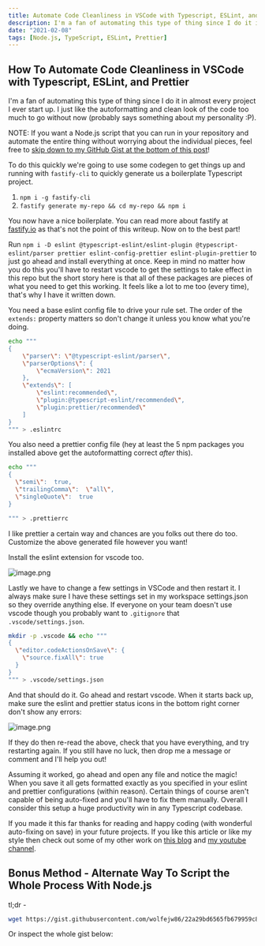 ```yaml
---
title: Automate Code Cleanliness in VSCode with Typescript, ESLint, and Prettier
description: I'm a fan of automating this type of thing since I do it in almost every project I ever start up. I just like the autoformatting and clean look of the code too much to go without now (probably says something about my personality).
date: "2021-02-08"
tags: [Node.js, TypeScript, ESLint, Prettier]
---
```


## How To Automate Code Cleanliness in VSCode with Typescript, ESLint, and Prettier

I'm a fan of automating this type of thing since I do it in almost every project I ever start up. I just like the autoformatting and clean look of the code too much to go without now (probably says something about my personality :P).

NOTE: If you want a Node.js script that you can run in your repository and automate the entire thing without worrying about the individual pieces, feel free to [skip down to my GitHub Gist at the bottom of this post](#bonus-method---alternate-way-to-script-the-whole-process-with-node.js)!

To do this quickly we're going to use some codegen to get things up and running with `fastify-cli` to quickly generate us a boilerplate Typescript project.

1. `npm i -g fastify-cli`
2. `fastify generate my-repo && cd my-repo && npm i`

You now have a nice boilerplate. You can read more about fastify at [fastify.io](https://fastify.io) as that's not the point of this writeup. Now on to the best part!

Run `npm i -D eslint @typescript-eslint/eslint-plugin @typescript-eslint/parser prettier eslint-config-prettier eslint-plugin-prettier` to just go ahead and install everything at once. Keep in mind no matter how you do this you'll have to restart vscode to get the settings to take effect in this repo but the short story here is that all of these packages are pieces of what you need to get this working. It feels like a lot to me too (every time), that's why I have it written down.

You need a base eslint config file to drive your rule set. The order of the `extends:` property matters so don't change it unless you know what you're doing.

```bash
echo """
{
    \"parser\": \"@typescript-eslint/parser\",
    \"parserOptions\": {
        \"ecmaVersion\": 2021
    },
    \"extends\": [
        \"eslint:recommended\",
        \"plugin:@typescript-eslint/recommended\",
        \"plugin:prettier/recommended\"
    ]
}
""" > .eslintrc
```

You also need a prettier config file (hey at least the 5 npm packages you installed above get the autoformatting correct _after_ this).

```bash
echo """
{
  \"semi\":  true,
  \"trailingComma\":  \"all\",
  \"singleQuote\":  true
}

""" > .prettierrc
```

I like prettier a certain way and chances are you folks out there do too. Customize the above generated file however you want!

Install the eslint extension for vscode too.

![image.png](https://cdn.hashnode.com/res/hashnode/image/upload/v1612230828666/bmF9TKF_t.png)

Lastly we have to change a few settings in VSCode and then restart it. I always make sure I have these settings set in my workspace settings.json so they override anything else. If everyone on your team doesn't use vscode though you probably want to `.gitignore` that `.vscode/settings.json`.

```bash
mkdir -p .vscode && echo """
{
  \"editor.codeActionsOnSave\": {
    \"source.fixAll\": true
  }
}
""" > .vscode/settings.json
```

And that should do it. Go ahead and restart vscode. When it starts back up, make sure the eslint and prettier status icons in the bottom right corner don't show any errors:

![image.png](https://cdn.hashnode.com/res/hashnode/image/upload/v1612231477887/tZ_1Vn7h_.png)

If they do then re-read the above, check that you have everything, and try restarting again. If you still have no luck, then drop me a message or comment and I'll help you out!

Assuming it worked, go ahead and open any file and notice the magic! When you save it all gets formatted exactly as you specified in your eslint and prettier configurations (within reason). Certain things of course aren't capable of being auto-fixed and you'll have to fix them manually. Overall I consider this setup a huge productivity win in any Typescript codebase.

If you made it this far thanks for reading and happy coding (with wonderful auto-fixing on save) in your future projects. If you like this article or like my style then check out some of my other work on [this blog](https://jaywolfe.dev/) and [my youtube channel](https://www.youtube.com/channel/UCqUMpLZFrCxXm-qPSa8G08g).

## Bonus Method - Alternate Way To Script the Whole Process With Node.js

tl;dr -

```bash
wget https://gist.githubusercontent.com/wolfejw86/22a29bd6565fb679959c83c5bc40fea5/raw/b2907aac957afc96e0cb282dfe82c313684410e2/setup-typescript-eslint-prettier.js && node setup-typescript-eslint-prettier.js
```

Or inspect the whole gist below:

<script src="https://gist.github.com/wolfejw86/22a29bd6565fb679959c83c5bc40fea5.js"></script>
